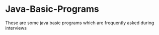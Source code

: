 # Java-Basic-Programs
These are some java basic programs which are frequently asked during interviews 
